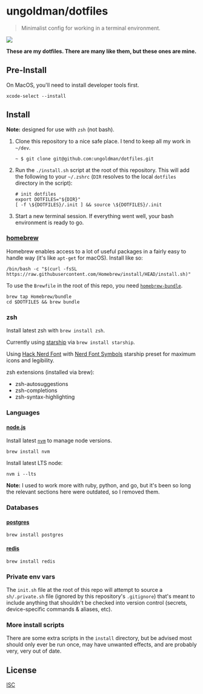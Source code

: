 # ungoldman/dotfiles

> Minimalist config for working in a terminal environment.

![](https://49.media.tumblr.com/8037b4adc4528f816a87eab93bbb1805/tumblr_np8i3bXp5g1qzdg48o1_500.gif)

**These are my dotfiles. There are many like them, but these ones are mine.**

## Pre-Install

On MacOS, you'll need to install developer tools first.

```
xcode-select --install
```

## Install

**Note:** designed for use with `zsh` (not bash).

1. Clone this repository to a nice safe place. I tend to keep all my work in `~/dev`.

    ```
    ~ $ git clone git@github.com:ungoldman/dotfiles.git
    ```

2. Run the `./install.sh` script at the root of this repository. This will add the following to your `~/.zshrc` (`DIR` resolves to the local `dotfiles` directory in the script):

    ```
    # init dotfiles
    export DOTFILES="${DIR}"
    [ -f \${DOTFILES}/.init ] && source \${DOTFILES}/.init
    ```

3. Start a new terminal session. If everything went well, your bash environment is ready to go.

### [homebrew](http://brew.sh)

Homebrew enables access to a lot of useful packages in a fairly easy to handle way (it's like `apt-get` for macOS). Install like so:

```
/bin/bash -c "$(curl -fsSL https://raw.githubusercontent.com/Homebrew/install/HEAD/install.sh)"
```

To use the `Brewfile` in the root of this repo, you need [`homebrew-bundle`](https://github.com/Homebrew/homebrew-bundle).

```
brew tap Homebrew/bundle
cd $DOTFILES && brew bundle
```

### zsh

Install latest zsh with `brew install zsh`.

Currently using [starship](https://starship.rs/) via `brew install starship`.

Using [Hack Nerd Font](https://www.nerdfonts.com/font-downloads) with [Nerd Font Symbols](https://starship.rs/presets/#nerd-font-symbols) starship preset for maximum icons and legibility.

zsh extensions (installed via brew):

- zsh-autosuggestions
- zsh-completions
- zsh-syntax-highlighting

### Languages

#### [node.js](http://nodejs.org)

Install latest [`nvm`](https://github.com/creationix/nvm) to manage node versions.

```
brew install nvm
```

Install latest LTS node:

```
nvm i --lts
```

**Note:** I used to work more with ruby, python, and go, but it's been so long the relevant sections here were outdated, so I removed them.

### Databases

#### [postgres](http://www.postgresql.org/)

```
brew install postgres
```

#### [redis](http://redis.io/)

```
brew install redis
```

### Private env vars

The `init.sh` file at the root of this repo will attempt to source a `sh/.private.sh` file (ignored by this repository's `.gitignore`) that's meant to include anything that shouldn't be checked into version control (secrets, device-specific commands & aliases, etc).

### More install scripts

There are some extra scripts in the `install` directory, but be advised most should only ever be run once, may have unwanted effects, and are probably very, very out of date.

## License

[ISC](LICENSE.md)
